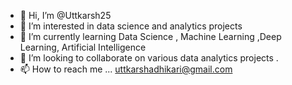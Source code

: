 - 👋 Hi, I’m @Uttkarsh25
- 👀 I’m interested in data science and analytics projects
- 🌱 I’m currently learning Data Science , Machine Learning ,Deep Learning, Artificial Intelligence
- 💞️ I’m looking to collaborate on various data analytics projects .
- 📫 How to reach me ... uttkarshadhikari@gmail.com

<!---
Uttkarsh25/Uttkarsh25 is a ✨ special ✨ repository because its `README.md` (this file) appears on your GitHub profile.
You can click the Preview link to take a look at your changes.
--->
